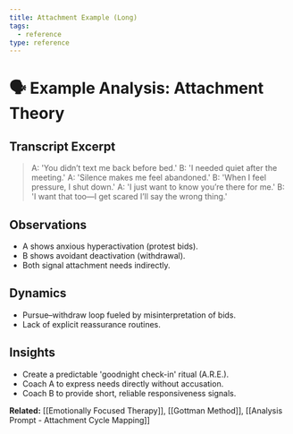 ```yaml
---
title: Attachment Example (Long)
tags:
  - reference
type: reference
---
```


<!-- @format -->

# 🗣 Example Analysis: Attachment Theory

## Transcript Excerpt

> A: 'You didn’t text me back before bed.' B: 'I needed quiet after the meeting.' A:
> 'Silence makes me feel abandoned.' B: 'When I feel pressure, I shut down.' A: 'I just
> want to know you’re there for me.' B: 'I want that too—I get scared I’ll say the wrong
> thing.'

## Observations

- A shows anxious hyperactivation (protest bids).
- B shows avoidant deactivation (withdrawal).
- Both signal attachment needs indirectly.

## Dynamics

- Pursue–withdraw loop fueled by misinterpretation of bids.
- Lack of explicit reassurance routines.

## Insights

- Create a predictable 'goodnight check-in' ritual (A.R.E.).
- Coach A to express needs directly without accusation.
- Coach B to provide short, reliable responsiveness signals.

**Related:** [[Emotionally Focused Therapy]], [[Gottman Method]],
[[Analysis Prompt - Attachment Cycle Mapping]]
